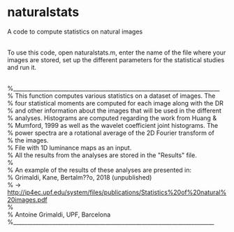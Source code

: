 # naturalstats
A code to compute statistics on natural images <br/><br/>

To use this code, open naturalstats.m, enter the name of the file where your     
images are stored, set up the different parameters for the statistical studies  
and run it.<br/><br/>

%__________________________________________________________________________ <br/> 
% This function computes various statistics on a dataset of images. The   <br/>
% four statistical moments are computed for each image along with the DR  <br/> 
% and other information about the images that will be used in the different <br/>
% analyses. Histograms are computed regarding the work from Huang &  <br/> 
% Mumford, 1999 as well as the wavelet coefficient joint histograms. The  <br/> 
% power spectra are a rotational average of the 2D Fourier transform of   <br/> 
% the images.                                                             <br/> 
% File with 1D luminance maps as an input.                                <br/> 
% All the results from the analyses are stored in the "Results" file.     <br/> 
%                                                                         <br/> 
% An example of the results of these analyses are presented in:           <br/> 
% Grimaldi, Kane, Bertalm??o, 2018 (unpublished)                          <br/> 
% -> http://ip4ec.upf.edu/system/files/publications/Statistics%20of%20natural%20images.pdf <br/> 
%                                                                         <br/> 
% Antoine Grimaldi, UPF, Barcelona                                        <br/> 
%________________________________________________________________________ <br/> 
<br/><br/> 
